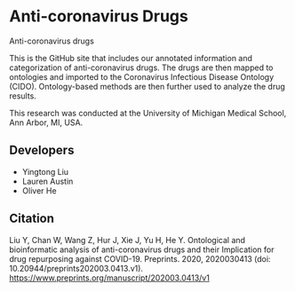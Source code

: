 # Anti-coronavirus Drugs
Anti-coronavirus drugs

This is the GitHub site that includes our annotated information and categorization of anti-coronavirus drugs. The drugs are then mapped to ontologies and imported to the Coronavirus Infectious Disease Ontology (CIDO). Ontology-based methods are then further used to analyze the  drug results. 

This research was conducted at the University of Michigan Medical School, Ann Arbor, MI, USA.

## Developers 
- Yingtong Liu
- Lauren Austin
- Oliver He 

## Citation
Liu Y, Chan W, Wang Z, Hur J, Xie J, Yu H, He Y. Ontological and bioinformatic analysis of anti-coronavirus drugs and their Implication for drug repurposing against COVID-19. Preprints. 2020, 2020030413 (doi: 10.20944/preprints202003.0413.v1). 
https://www.preprints.org/manuscript/202003.0413/v1

